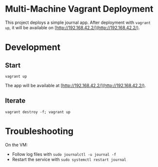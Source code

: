 # Multi-Machine Vagrant Deployment

This project deploys a simple journal app. After deployment with `vagrant up`, it will be available on [http://192.168.42.2/](http://192.168.42.2/).

# Development

## Start

`vagrant up`

The app will be available at [http://192.168.42.2/](http://192.168.42.2/).

## Iterate

`vagrant destroy -f; vagrant up`

# Troubleshooting

On the VM:

* Follow log files with `sudo journalctl -u journal -f`
* Restart the service with `sudo systemctl restart journal`

